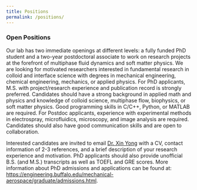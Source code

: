```yaml
---
title: Positions
permalink: /positions/
---
```


### Open Positions

Our lab has two immediate openings at different levels: a fully funded PhD student and a two-year postdoctoral associate to work on research projects at the forefront of multiphase fluid dynamics and soft matter physics. We are looking for motivated researchers interested in fundamental research in colloid and interface science with degrees in mechanical engineering, chemical engineering, mechanics, or applied physics. For PhD applicants, M.S. with project/research experience and publication record is strongly preferred. Candidates should have a strong background in applied math and physics and knowledge of colloid science, multiphase flow, biophysics, or soft matter physics. Good programming skills in C/C++, Python, or MATLAB are required. For Postdoc applicants, experience with experimental methods in electrospray, microfluidics, microscopy, and image analysis are required. Candidates should also have good communication skills and are open to collaboration.

Interested candidates are invited to email <a href="mailto:xinyong@buffalo.edu">Dr. Xin Yong</a> with a CV, contact information of 2-3 references, and a brief description of your research experience and motivation. PhD applicants should also provide unofficial B.S. (and M.S.) transcripts as well as TOEFL and GRE scores. More information about PhD admissions and applications can be found at: https://engineering.buffalo.edu/mechanical-aerospace/graduate/admissions.html.
